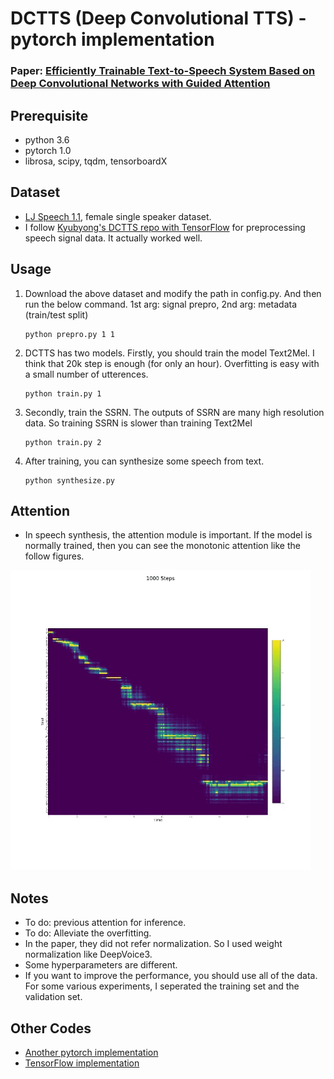 # DCTTS (Deep Convolutional TTS) - pytorch implementation
### Paper: [Efficiently Trainable Text-to-Speech System Based on Deep Convolutional Networks with Guided Attention](https://arxiv.org/abs/1710.08969)

## Prerequisite
- python 3.6
- pytorch 1.0
- librosa, scipy, tqdm, tensorboardX

## Dataset
- [LJ Speech 1.1](https://keithito.com/LJ-Speech-Dataset/), female single speaker dataset.
- I follow [Kyubyong's DCTTS repo with TensorFlow](https://github.com/Kyubyong/dc_tts) for preprocessing speech signal data. It actually worked well.

## Usage
1. Download the above dataset and modify the path in config.py. And then run the below command. 1st arg: signal prepro, 2nd arg: metadata (train/test split)
    ```
    python prepro.py 1 1
    ```

2. DCTTS has two models. Firstly, you should train the model Text2Mel. I think that 20k step is enough (for only an hour). Overfitting is easy with a small number of utterences.
    ```
    python train.py 1
    ```

3. Secondly, train the SSRN. The outputs of SSRN are many high resolution data. So training SSRN is slower than training Text2Mel
    ```
    python train.py 2
    ```

4. After training, you can synthesize some speech from text.
    ```
    python synthesize.py
    ```

## Attention
- In speech synthesis, the attention module is important. If the model is normally trained, then you can see the monotonic attention like the follow figures.

![](assets/attention.gif)

## Notes
- To do: previous attention for inference.
- To do: Alleviate the overfitting.
- In the paper, they did not refer normalization. So I used weight normalization like DeepVoice3.
- Some hyperparameters are different.
- If you want to improve the performance, you should use all of the data. For some various experiments, I seperated the training set and the validation set.

## Other Codes
- [Another pytorch implementation](https://github.com/chaiyujin/dctts-pytorch)
- [TensorFlow implementation](https://github.com/Kyubyong/dc_tts)